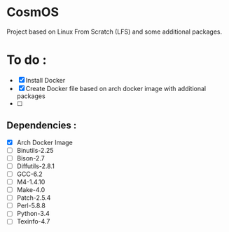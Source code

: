 # CosmOS

Project based on Linux From Scratch (LFS) and some additional packages.

# To do : 

- [X] Install Docker
- [X] Create Docker file based on arch docker image with additional packages
- [ ]
## Dependencies :
- [X] Arch Docker Image
- [ ] Binutils-2.25
- [ ] Bison-2.7 
- [ ] Diffutils-2.8.1
- [ ] GCC-6.2
- [ ] M4-1.4.10
- [ ] Make-4.0
- [ ] Patch-2.5.4
- [ ] Perl-5.8.8
- [ ] Python-3.4
- [ ] Texinfo-4.7
